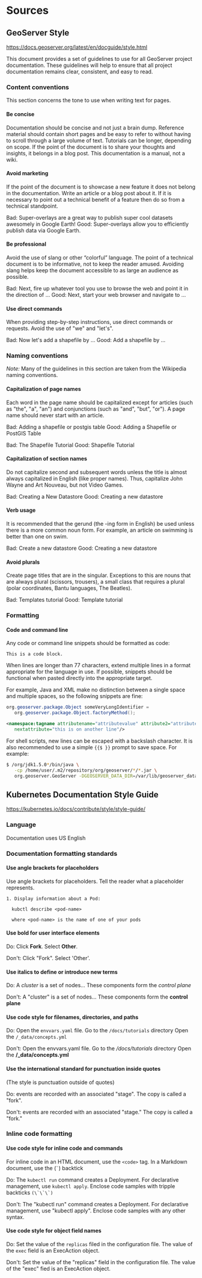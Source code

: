 # Sources

## GeoServer Style

<https://docs.geoserver.org/latest/en/docguide/style.html>

This document provides a set of guidelines to use for all GeoServer project
documentation. These guidelines will help to ensure that all project documentation
remains clear, consistent, and easy to read.

### Content conventions

This section concerns the tone to use when writing text for pages.

#### Be concise

Documentation should be concise and not just a brain dump. Reference material should
contain short pages and be easy to refer to without having to scroll through a large
volume of text. Tutorials can be longer, depending on scope. If the point of the
document is to share your thoughts and insights, it belongs in a blog post. This
documentation is a manual, not a wiki.

#### Avoid marketing

If the point of the document is to showcase a new feature it does not belong in the
documentation. Write an article or a blog post about it. If it is necessary to point
out a technical benefit of a feature then do so from a technical standpoint.

Bad:
  Super-overlays are a great way to publish super cool datasets awesomely in Google
  Earth!
Good:
  Super-overlays allow you to efficiently publish data via Google Earth.

#### Be professional

Avoid the use of slang or other “colorful” language. The point of a technical
document is to be informative, not to keep the reader amused. Avoiding slang helps
keep the document accessible to as large an audience as possible.

Bad:
  Next, fire up whatever tool you use to browse the web and point it in the direction
  of ...
Good:
  Next, start your web browser and navigate to ...

#### Use direct commands

When providing step-by-step instructions, use direct commands or requests. Avoid
the use of "we" and "let's".

Bad:
  Now let's add a shapefile by ...
Good:
  Add a shapefile by ...

### Naming conventions

*Note:* Many of the guidelines in this section are taken from the Wikipedia naming
conventions.

#### Capitalization of page names

Each word in the page name should be capitalized except for articles (such as "the",
"a", "an") and conjunctions (such as "and", "but", "or"). A page name should never
start with an article.

Bad:
  Adding a shapefile or postgis table
Good:
  Adding a Shapefile or PostGIS Table

Bad:
  The Shapefile Tutorial
Good:
  Shapefile Tutorial

#### Capitalization of section names

Do not capitalize second and subsequent words unless the title is almost always
capitalized in English (like proper names). Thus, capitalize John Wayne and Art Nouveau,
but not Video Games.

Bad:
  Creating a New Datastore
Good:
  Creating a new datastore

#### Verb usage

It is recommended that the gerund (the -ing form in English) be used unless there
is a more common noun form. For example, an article on swimming is better than one
on swim.

Bad:
  Create a new datastore
Good:
  Creating a new datastore

#### Avoid plurals

Create page titles that are in the singular. Exceptions to this are nouns that are
always plural (scissors, trousers), a small class that requires a plural (polar
coordinates, Bantu languages, The Beatles).

Bad:
  Templates tutorial
Good:
  Template tutorial

### Formatting

#### Code and command line

Any code or command line snippets should be formatted as code:

```
This is a code block.
```

When lines are longer than 77 characters, extend multiple lines in a format appropriate
for the language in use. If possible, snippets should be functional when pasted
directly into the appropriate target.

For example, Java and XML make no distinction between a single space and multiple
spaces, so the following snippets are fine:

```java
org.geoserver.package.Object someVeryLongIdentifier =
   org.geoserver.package.Object.factoryMethod();
```

```xml
<namespace:tagname attributename="attributevalue" attribute2="attributevalue"
   nextattribute="this is on another line"/>
```

For shell scripts, new lines can be escaped with a backslash character. It is also
recommended to use a simple `{{$ }}` prompt to save space. For example:

```bash
$ /org/jdk1.5.0*/bin/java \
   -cp /home/user/.m2/repository/org/geoserver/*/*.jar \
   org.geoserver.GeoServer -DGEOSERVER_DATA_DIR=/var/lib/geoserver_data/release
```

## Kubernetes Documentation Style Guide

<https://kubernetes.io/docs/contribute/style/style-guide/>

### Language

Documentation uses US English

### Documentation formatting standards

#### Use angle brackets for placeholders

Use angle brackets for placeholders. Tell the reader what a placeholder represents.

```
1. Display information about a Pod:

  kubctl describe <pod-name>

  where <pod-name> is the name of one of your pods
```

#### Use bold for user interface elements

Do:
Click **Fork**.
Select **Other**.

Don't:
Click "Fork".
Select 'Other'.

#### Use italics to define or introduce new terms

Do:
A _cluster_ is a set of nodes...
These components form the _control plane_

Don't:
A "cluster" is a set of nodes...
These components form the **control plane**

#### Use code style for filenames, directories, and paths

Do:
Open the `envvars.yaml` file.
Go to the `/docs/tutorials` directory
Open the `/_data/concepts.yml`

Don't:
Open the envvars.yaml file.
Go to the _/docs/tutorials_ directory
Open the **/_data/concepts.yml**

#### Use the international standard for punctuation inside quotes

(The style is punctuation outside of quotes)

Do:
events are recorded with an associated "stage".
The copy is called a "fork".

Don't:
events are recorded with an associated "stage."
The copy is called a "fork."

### Inline code formatting

#### Use code style for inline code and commands

For inline code in an HTML document, use the `<code>` tag. In a Markdown document,
use the (`` ` ``) backtick

Do:
The `kubectl run` command creates a Deployment.
For declarative management, use `kubectl apply`.
Enclose code samples with tripple backticks `` (\`\`\`) ``

Don't:
The "kubectl run" command creates a Deployment.
For declarative management, use "kubectl apply".
Enclose code samples with any other syntax.

#### Use code style for object field names

Do:
Set the value of the `replicas` filed in the configuration file.
The value of the `exec` field is an ExecAction object.

Don't:
Set the value of the "replicas" field in the configuration file.
The value of the "exec" fied is an ExecAction object.
